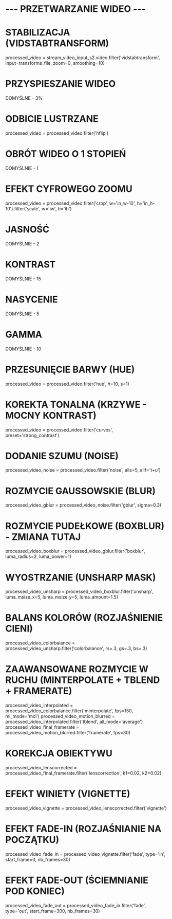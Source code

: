 # --- PRZETWARZANIE WIDEO ---
# STABILIZACJA (VIDSTABTRANSFORM)
processed_video = stream_video_input_s2.video.filter('vidstabtransform', input=transforms_file, zoom=0, smoothing=10)
# PRZYSPIESZANIE WIDEO
DOMYŚLNE - 3%
# ODBICIE LUSTRZANE
processed_video = processed_video.filter('hflip')
# OBRÓT WIDEO O 1 STOPIEŃ
DOMYŚLNIE - 1 
# EFEKT CYFROWEGO ZOOMU
processed_video = processed_video.filter('crop', w='in_w-10', h='in_h-10').filter('scale', w='iw', h='ih')
# JASNOŚĆ
DOMYŚLNIE - 2 
# KONTRAST
DOMYŚLNIE - 15
# NASYCENIE
DOMYŚLNIE - 5
# GAMMA
DOMYŚLNIE - 10
# PRZESUNIĘCIE BARWY (HUE)
processed_video = processed_video.filter('hue', h=10, s=1)
# KOREKTA TONALNA (KRZYWE - MOCNY KONTRAST)
processed_video = processed_video.filter('curves', preset='strong_contrast')
# DODANIE SZUMU (NOISE)
processed_video_noise = processed_video.filter('noise', alls=5, allf='t+u')
# ROZMYCIE GAUSSOWSKIE (BLUR)
processed_video_gblur = processed_video_noise.filter('gblur', sigma=0.3)
# ROZMYCIE PUDEŁKOWE (BOXBLUR) - ZMIANA TUTAJ
processed_video_boxblur = processed_video_gblur.filter('boxblur', luma_radius=2, luma_power=1)
# WYOSTRZANIE (UNSHARP MASK)
processed_video_unsharp = processed_video_boxblur.filter('unsharp', luma_msize_x=5, luma_msize_y=5, luma_amount=1.5)
# BALANS KOLORÓW (ROZJAŚNIENIE CIENI)
processed_video_colorbalance = processed_video_unsharp.filter('colorbalance', rs=.3, gs=.3, bs=.3)
# ZAAWANSOWANE ROZMYCIE W RUCHU (MINTERPOLATE + TBLEND + FRAMERATE)
processed_video_interpolated = processed_video_colorbalance.filter('minterpolate', fps=150, mi_mode='mci')
processed_video_motion_blurred = processed_video_interpolated.filter('tblend', all_mode='average')
processed_video_final_framerate = processed_video_motion_blurred.filter('framerate', fps=30)
# KOREKCJA OBIEKTYWU
processed_video_lenscorrected = processed_video_final_framerate.filter('lenscorrection', k1=0.02, k2=0.02)
# EFEKT WINIETY (VIGNETTE)
processed_video_vignette = processed_video_lenscorrected.filter('vignette')
# EFEKT FADE-IN (ROZJAŚNIANIE NA POCZĄTKU)
processed_video_fade_in = processed_video_vignette.filter('fade', type='in', start_frame=0, nb_frames=30)
# EFEKT FADE-OUT (ŚCIEMNIANIE POD KONIEC)
processed_video_fade_out = processed_video_fade_in.filter('fade', type='out', start_frame=300, nb_frames=30)
